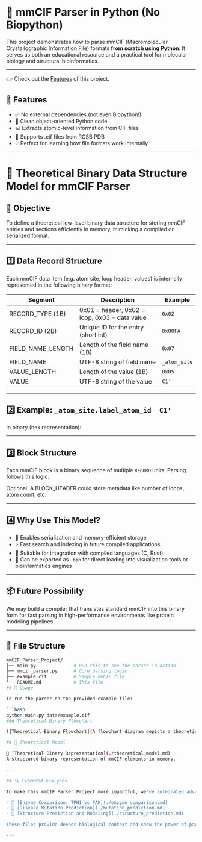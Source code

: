 # 🧬 mmCIF Parser in Python (No Biopython)

This project demonstrates how to parse mmCIF (Macromolecular Crystallographic Information File) formats **from scratch using Python**. It serves as both an educational resource and a practical tool for molecular biology and structural bioinformatics.

---
👉 Check out the [Features](Features.md) of this project.

## 🚀 Features

- ✅ No external dependencies (not even Biopython!)
- 🧠 Clean object-oriented Python code
- 📊 Extracts atomic-level information from CIF files
- 📁 Supports .cif files from RCSB PDB
- 💡 Perfect for learning how file formats work internally

---

# 📘 Theoretical Binary Data Structure Model for mmCIF Parser

## 🧠 Objective
To define a theoretical low-level binary data structure for storing mmCIF entries and sections efficiently in memory, mimicking a compiled or serialized format.

---

## 1️⃣ Data Record Structure

Each mmCIF data item (e.g. atom site, loop header, values) is internally represented in the following binary format:


| Segment            | Description                                   | Example                    |
|--------------------|-----------------------------------------------|----------------------------|
| RECORD_TYPE (1B)   | 0x01 = header, 0x02 = loop, 0x03 = data value | `0x02`                     |
| RECORD_ID (2B)     | Unique ID for the entry (short int)           | `0x00FA`                   |
| FIELD_NAME_LENGTH  | Length of the field name (1B)                 | `0x07`                     |
| FIELD_NAME         | UTF-8 string of field name                    | `_atom_site`               |
| VALUE_LENGTH       | Length of the value (1B)                      | `0x05`                     |
| VALUE              | UTF-8 string of the value                     | `C1'`                      |

---

## 2️⃣ Example: `_atom_site.label_atom_id  C1'`

In binary (hex representation):


---

## 3️⃣ Block Structure

Each mmCIF block is a binary sequence of multiple `RECORD` units. Parsing follows this logic:


Optional: A BLOCK_HEADER could store metadata like number of loops, atom count, etc.

---

## 4️⃣ Why Use This Model?

- 🧠 Enables serialization and memory-efficient storage
- ⚡️ Fast search and indexing in future compiled applications
- 🔬 Suitable for integration with compiled languages (C, Rust)
- 💾 Can be exported as `.bin` for direct loading into visualization tools or bioinformatics engines

---

## 📦 Future Possibility

We may build a compiler that translates standard mmCIF into this binary form for fast parsing in high-performance environments like protein modeling pipelines.

---



## 📂 File Structure

```bash
mmCIF_Parser_Project/
├── main.py              # Run this to see the parser in action
├── mmcif_parser.py      # Core parsing logic
├── example.cif          # Sample mmCIF file
└── README.md            # This file
## 📌 Usage

To run the parser on the provided example file:

```bash
python main.py data/example.cif
### Theoretical Binary Flowchart

![Theoretical Binary Flowchart](A_flowchart_diagram_depicts_a_theoretical_binary_d.png)

## 📂 Theoretical Model

📄 [Theoretical Binary Representation](./theoretical_model.md)  
A structured binary representation of mmCIF elements in memory.

---

## 🔍 Extended Analyses

To make this mmCIF Parser Project more impactful, we've integrated advanced biological insights related to real enzymes:

- 🔬 [Enzyme Comparison: TPH1 vs PAH](./enzyme_comparison.md)
- 🧬 [Disease Mutation Prediction](./mutation_prediction.md)
- 🧠 [Structure Prediction and Modeling](./structure_prediction.md)

These files provide deeper biological context and show the power of parsing mmCIF data in real-world applications like mutation analysis and structure-based modeling.

---

